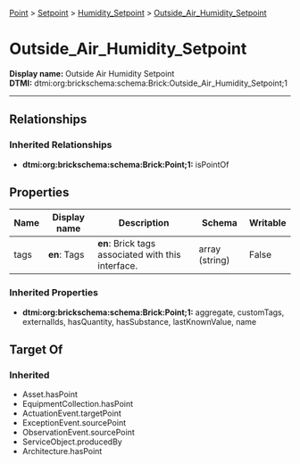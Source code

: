 [Point](../../Point.md) > [Setpoint](../Setpoint.md) > [Humidity_Setpoint](Humidity_Setpoint.md) > [Outside_Air_Humidity_Setpoint](.)
# Outside_Air_Humidity_Setpoint

**Display name:** Outside Air Humidity Setpoint<br />
**DTMI:** dtmi:org:brickschema:schema:Brick:Outside_Air_Humidity_Setpoint;1

---
## Relationships
### Inherited Relationships
* **dtmi:org:brickschema:schema:Brick:Point;1:** isPointOf
## Properties
|Name|Display name|Description|Schema|Writable|
|-|-|-|-|-|
|tags|**en**: Tags|**en**: Brick tags associated with this interface.|array (string)|False|
### Inherited Properties
* **dtmi:org:brickschema:schema:Brick:Point;1:** aggregate, customTags, externalIds, hasQuantity, hasSubstance, lastKnownValue, name
## Target Of
### Inherited
* Asset.hasPoint
* EquipmentCollection.hasPoint
* ActuationEvent.targetPoint
* ExceptionEvent.sourcePoint
* ObservationEvent.sourcePoint
* ServiceObject.producedBy
* Architecture.hasPoint
